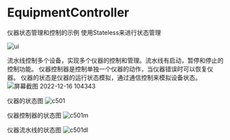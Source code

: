 # EquipmentController

仪器状态管理和控制的示例 使用Stateless来进行状态管理

![ui](https://user-images.githubusercontent.com/20536182/208009122-2991382d-8e35-41d4-a410-addd727a0a3b.png)

流水线控制多个设备，实现多个仪器的控制和管理。流水线有启动，暂停和停止的控制功能。
仪器控制器是控制单独一个仪器的动作，当仪器错误时可以恢复仪器。
仪器的状态是仪器的运行状态模拟，通过通信控制来模拟设备状态。
![屏幕截图 2022-12-16 104343](https://user-images.githubusercontent.com/20536182/208012990-76faa6e9-c51c-4981-afe9-c933ac71724f.png)

仪器的状态图
![c501](https://user-images.githubusercontent.com/20536182/208004608-c063193f-81a9-498e-86ef-b041fca8f17e.png)


仪器控制器的状态图
![c501m](https://user-images.githubusercontent.com/20536182/208004618-5cdae478-4310-41b4-9b8a-9d629d20f277.png)


仪器流水线的状态图
![c501dl](https://user-images.githubusercontent.com/20536182/208004613-86ff2a3e-d580-4005-88bd-eb1da6286654.png)

